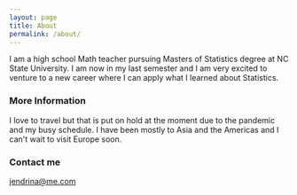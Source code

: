```yaml
---
layout: page
title: About
permalink: /about/
---
```


I am a high school Math teacher pursuing Masters of Statistics degree at NC State University. I am now in my last semester and I am very excited to venture to a new career where I can apply what I learned about Statistics.

### More Information

I love to travel but that is put on hold at the moment due to the pandemic and my busy schedule. I have been mostly to Asia and the Americas and I can't wait to visit Europe soon.

### Contact me

[jendrina@me.com](mailto:jendrina@me.com)
